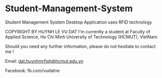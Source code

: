 # Student-Management-System
Student Management System Desktop Application uses RFID technology

COPYRIGHT BY HUYNH LE VU DAT
I'm currently a student at Faculty of Applied Science, Ho Chi Minh University of Technology (HCMUT), VietNam

Should you need any further information, please do not hesitate to contact me !

Email: dat.huynhmrfish@hcmut.edu.vn

Facebook: fb.com/vudatne
